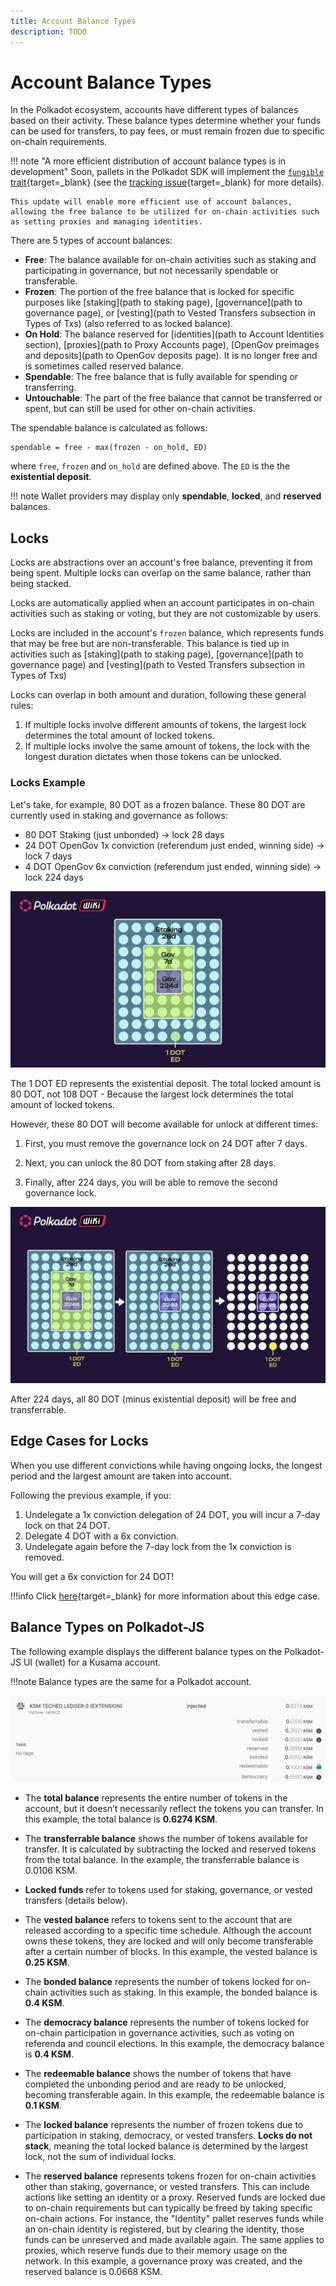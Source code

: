 ```yaml
---
title: Account Balance Types
description: TODO
---
```


# Account Balance Types

In the Polkadot ecosystem, accounts have different types of balances based on their activity. These balance types determine whether your funds can be used for transfers, to pay fees, or must remain frozen due to specific on-chain requirements.

!!! note "A more efficient distribution of account balance types is in development"
    Soon, pallets in the Polkadot SDK will implement the [`fungible` trait](https://paritytech.github.io/polkadot-sdk/master/frame_support/traits/tokens/fungible/index.html){target=\_blank} (see the [tracking issue](https://github.com/paritytech/polkadot-sdk/issues/226){target=\_blank} for more details). 
    
    This update will enable more efficient use of account balances, allowing the free balance to be utilized for on-chain activities such as setting proxies and managing identities.

There are 5 types of account balances:

- **Free**: The balance available for on-chain activities such as staking and participating in governance, but not necessarily spendable or transferable.
- **Frozen**: The portion of the free balance that is locked for specific purposes like [staking](path to staking page), [governance](path to governance page), or [vesting](path to Vested Transfers subsection in Types of Txs) (also referred to as locked balance).
- **On Hold**: The balance reserved for [identities](path to Account Identities section), [proxies](path to Proxy Accounts page), [OpenGov preimages and deposits](path to OpenGov deposits page). It is no longer free and is sometimes called reserved balance.
- **Spendable**: The free balance that is fully available for spending or transferring.
- **Untouchable**: The part of the free balance that cannot be transferred or spent, but can still be used for other on-chain activities.

The spendable balance is calculated as follows:

```
spendable = free - max(frozen - on_hold, ED)
```

where `free`, `frozen` and `on_hold` are defined above. The `ED` is the the **existential deposit**.

!!! note
    Wallet providers may display only **spendable**, **locked**, and **reserved** balances.

## Locks

Locks are abstractions over an account's free balance, preventing it from being spent. Multiple locks can overlap on the same balance, rather than being stacked. 

Locks are automatically applied when an account participates in on-chain activities such as staking or voting, but they are not customizable by users.

Locks are included in the account's `frozen` balance, which represents funds that may be free but are non-transferable. This balance is tied up in activities such as [staking](path to staking page), [governance](path to governance page) and [vesting](path to Vested Transfers subsection in Types of Txs)

Locks can overlap in both amount and duration, following these general rules:

1. If multiple locks involve different amounts of tokens, the largest lock determines the total amount of locked tokens.
2. If multiple locks involve the same amount of tokens, the lock with the longest duration dictates when those tokens can be unlocked.

### Locks Example

Let's take, for example, 80 DOT as a frozen balance. These 80 DOT are currently used in staking and governance as follows:

- 80 DOT Staking (just unbonded) -> lock 28 days
- 24 DOT OpenGov 1x conviction (referendum just ended, winning side) -> lock 7 days
- 4 DOT OpenGov 6x conviction (referendum just ended, winning side) -> lock 224 days

![](/images/polkadot-protocol/protocol-components/accounts/locks-example-1.webp)

The 1 DOT ED represents the existential deposit. The total locked amount is 80 DOT, not 108 DOT - Because the largest lock determines the total amount of locked tokens.

However, these 80 DOT will become available for unlock at different times: 

1. First, you must remove the governance lock on 24 DOT after 7 days. 

2. Next, you can unlock the 80 DOT from staking after 28 days. 

3. Finally, after 224 days, you will be able to remove the second governance lock.

![](/images/polkadot-protocol/protocol-components/accounts/locks-example-2.webp)

After 224 days, all 80 DOT (minus existential deposit) will be free and transferrable.

## Edge Cases for Locks

When you use different convictions while having ongoing locks, the longest period and the largest amount are taken into account.

Following the previous example, if you:

1. Undelegate a 1x conviction delegation of 24 DOT, you will incur a 7-day lock on that 24 DOT.
2. Delegate 4 DOT with a 6x conviction.
3. Undelegate again before the 7-day lock from the 1x conviction is removed.

You will get a 6x conviction for 24 DOT! 

!!!info
    Click [here](https://substrate.stackexchange.com/questions/5067/delegating-and-undelegating-during-the-lock-period-extends-it-for-the-initial-am){target=\_blank} for more information about this edge case.

## Balance Types on Polkadot-JS

The following example displays the different balance types on the Polkadot-JS UI (wallet) for a Kusama account. 

!!!note
    Balance types are the same for a Polkadot account.

![](/images/polkadot-protocol/protocol-components/accounts/account-balance-types-1.webp)

- The **total balance** represents the entire number of tokens in the account, but it doesn’t necessarily reflect the tokens you can transfer. In this example, the total balance is **0.6274 KSM**.

- The **transferrable balance** shows the number of tokens available for transfer. It is calculated by subtracting the locked and reserved tokens from the total balance. In the example, the transferrable balance is 0.0106 KSM.

- **Locked funds** refer to tokens used for staking, governance, or vested transfers (details below).

- The **vested balance** refers to tokens sent to the account that are released according to a specific time schedule. Although the account owns these tokens, they are locked and will only become transferable after a certain number of blocks. In this example, the vested balance is **0.25 KSM**.

- The **bonded balance** represents the number of tokens locked for on-chain activities such as staking. In this example, the bonded balance is **0.4 KSM**.

- The **democracy balance** represents the number of tokens locked for on-chain participation in governance activities, such as voting on referenda and council elections. In this example, the democracy balance is **0.4 KSM**.

- The **redeemable balance** shows the number of tokens that have completed the unbonding period and are ready to be unlocked, becoming transferable again. In this example, the redeemable balance is **0.1 KSM**.

- The **locked balance** represents the number of frozen tokens due to participation in staking, democracy, or vested transfers. **Locks do not stack**, meaning the total locked balance is determined by the largest lock, not the sum of individual locks.

- The **reserved balance** represents tokens frozen for on-chain activities other than staking, governance, or vested transfers. This can include actions like setting an identity or a proxy. Reserved funds are locked due to on-chain requirements but can typically be freed by taking specific on-chain actions. For instance, the "Identity" pallet reserves funds while an on-chain identity is registered, but by clearing the identity, those funds can be unreserved and made available again. The same applies to proxies, which reserve funds due to their memory usage on the network. In this example, a governance proxy was created, and the reserved balance is 0.0668 KSM.

